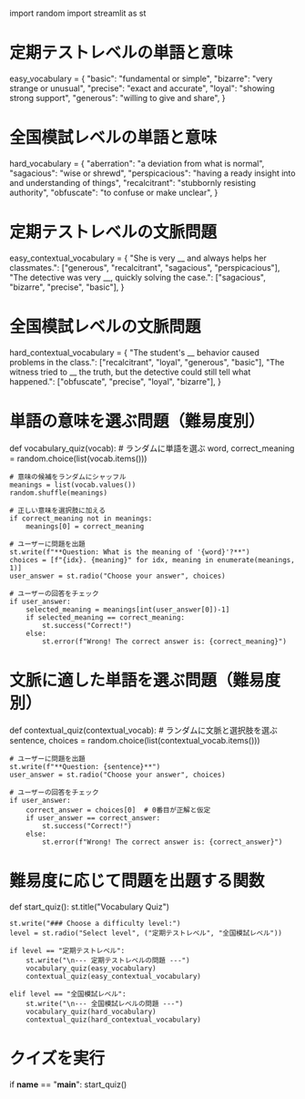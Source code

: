 import random
import streamlit as st

# 定期テストレベルの単語と意味
easy_vocabulary = {
    "basic": "fundamental or simple",
    "bizarre": "very strange or unusual",
    "precise": "exact and accurate",
    "loyal": "showing strong support",
    "generous": "willing to give and share",
}

# 全国模試レベルの単語と意味
hard_vocabulary = {
    "aberration": "a deviation from what is normal",
    "sagacious": "wise or shrewd",
    "perspicacious": "having a ready insight into and understanding of things",
    "recalcitrant": "stubbornly resisting authority",
    "obfuscate": "to confuse or make unclear",
}

# 定期テストレベルの文脈問題
easy_contextual_vocabulary = {
    "She is very __ and always helps her classmates.": ["generous", "recalcitrant", "sagacious", "perspicacious"],
    "The detective was very __, quickly solving the case.": ["sagacious", "bizarre", "precise", "basic"],
}

# 全国模試レベルの文脈問題
hard_contextual_vocabulary = {
    "The student's __ behavior caused problems in the class.": ["recalcitrant", "loyal", "generous", "basic"],
    "The witness tried to __ the truth, but the detective could still tell what happened.": ["obfuscate", "precise", "loyal", "bizarre"],
}

# 単語の意味を選ぶ問題（難易度別）
def vocabulary_quiz(vocab):
    # ランダムに単語を選ぶ
    word, correct_meaning = random.choice(list(vocab.items()))
    
    # 意味の候補をランダムにシャッフル
    meanings = list(vocab.values())
    random.shuffle(meanings)
    
    # 正しい意味を選択肢に加える
    if correct_meaning not in meanings:
        meanings[0] = correct_meaning
    
    # ユーザーに問題を出題
    st.write(f"**Question: What is the meaning of '{word}'?**")
    choices = [f"{idx}. {meaning}" for idx, meaning in enumerate(meanings, 1)]
    user_answer = st.radio("Choose your answer", choices)
    
    # ユーザーの回答をチェック
    if user_answer:
        selected_meaning = meanings[int(user_answer[0])-1]
        if selected_meaning == correct_meaning:
            st.success("Correct!")
        else:
            st.error(f"Wrong! The correct answer is: {correct_meaning}")
    
# 文脈に適した単語を選ぶ問題（難易度別）
def contextual_quiz(contextual_vocab):
    # ランダムに文脈と選択肢を選ぶ
    sentence, choices = random.choice(list(contextual_vocab.items()))
    
    # ユーザーに問題を出題
    st.write(f"**Question: {sentence}**")
    user_answer = st.radio("Choose your answer", choices)
    
    # ユーザーの回答をチェック
    if user_answer:
        correct_answer = choices[0]  # 0番目が正解と仮定
        if user_answer == correct_answer:
            st.success("Correct!")
        else:
            st.error(f"Wrong! The correct answer is: {correct_answer}")

# 難易度に応じて問題を出題する関数
def start_quiz():
    st.title("Vocabulary Quiz")
    
    st.write("### Choose a difficulty level:")
    level = st.radio("Select level", ("定期テストレベル", "全国模試レベル"))
    
    if level == "定期テストレベル":
        st.write("\n--- 定期テストレベルの問題 ---")
        vocabulary_quiz(easy_vocabulary)
        contextual_quiz(easy_contextual_vocabulary)
        
    elif level == "全国模試レベル":
        st.write("\n--- 全国模試レベルの問題 ---")
        vocabulary_quiz(hard_vocabulary)
        contextual_quiz(hard_contextual_vocabulary)

# クイズを実行
if __name__ == "__main__":
    start_quiz()




